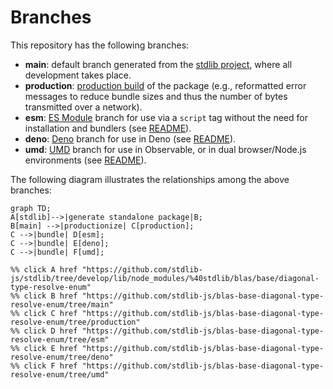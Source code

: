 <!--

@license Apache-2.0

Copyright (c) 2022 The Stdlib Authors.

Licensed under the Apache License, Version 2.0 (the "License");
you may not use this file except in compliance with the License.
You may obtain a copy of the License at

    http://www.apache.org/licenses/LICENSE-2.0

Unless required by applicable law or agreed to in writing, software
distributed under the License is distributed on an "AS IS" BASIS,
WITHOUT WARRANTIES OR CONDITIONS OF ANY KIND, either express or implied.
See the License for the specific language governing permissions and
limitations under the License.

-->

# Branches

This repository has the following branches:

-   **main**: default branch generated from the [stdlib project][stdlib-url], where all development takes place.
-   **production**: [production build][production-url] of the package (e.g., reformatted error messages to reduce bundle sizes and thus the number of bytes transmitted over a network).
-   **esm**: [ES Module][esm-url] branch for use via a `script` tag without the need for installation and bundlers (see [README][esm-readme]).
-   **deno**: [Deno][deno-url] branch for use in Deno (see [README][deno-readme]).
-   **umd**: [UMD][umd-url] branch for use in Observable, or in dual browser/Node.js environments (see [README][umd-readme]).

The following diagram illustrates the relationships among the above branches:

```mermaid
graph TD;
A[stdlib]-->|generate standalone package|B;
B[main] -->|productionize| C[production];
C -->|bundle| D[esm];
C -->|bundle| E[deno];
C -->|bundle| F[umd];

%% click A href "https://github.com/stdlib-js/stdlib/tree/develop/lib/node_modules/%40stdlib/blas/base/diagonal-type-resolve-enum"
%% click B href "https://github.com/stdlib-js/blas-base-diagonal-type-resolve-enum/tree/main"
%% click C href "https://github.com/stdlib-js/blas-base-diagonal-type-resolve-enum/tree/production"
%% click D href "https://github.com/stdlib-js/blas-base-diagonal-type-resolve-enum/tree/esm"
%% click E href "https://github.com/stdlib-js/blas-base-diagonal-type-resolve-enum/tree/deno"
%% click F href "https://github.com/stdlib-js/blas-base-diagonal-type-resolve-enum/tree/umd"
```

[stdlib-url]: https://github.com/stdlib-js/stdlib/tree/develop/lib/node_modules/%40stdlib/blas/base/diagonal-type-resolve-enum
[production-url]: https://github.com/stdlib-js/blas-base-diagonal-type-resolve-enum/tree/production
[deno-url]: https://github.com/stdlib-js/blas-base-diagonal-type-resolve-enum/tree/deno
[deno-readme]: https://github.com/stdlib-js/blas-base-diagonal-type-resolve-enum/blob/deno/README.md
[umd-url]: https://github.com/stdlib-js/blas-base-diagonal-type-resolve-enum/tree/umd
[umd-readme]: https://github.com/stdlib-js/blas-base-diagonal-type-resolve-enum/blob/umd/README.md
[esm-url]: https://github.com/stdlib-js/blas-base-diagonal-type-resolve-enum/tree/esm
[esm-readme]: https://github.com/stdlib-js/blas-base-diagonal-type-resolve-enum/blob/esm/README.md